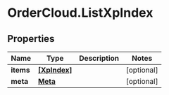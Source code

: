 # OrderCloud.ListXpIndex

## Properties
Name | Type | Description | Notes
------------ | ------------- | ------------- | -------------
**items** | [**[XpIndex]**](XpIndex.md) |  | [optional] 
**meta** | [**Meta**](Meta.md) |  | [optional] 



